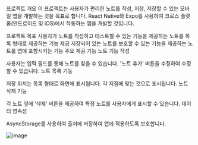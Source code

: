 ### 

프로젝트 개요 이 프로젝트는 사용자가 편리한 노트를 작성, 저장, 저장할 수 있는 모바일 앱을 개발하는 것을 목표로 합니다. React Native와 Expo를 사용하여 크로스 플랫폼(안드로이드 및 iOS)에서 작동하는 앱을 개발할 것입니다.


프로젝트 목표 사용자가 노트를 작성하고 테스트할 수 있는 기능을 제공하는 노트를 목록 형태로 제공하는 기능 제공 저장되어 있는 노트를 보호할 수 있는 기능을 제공하는 노트를 앱에 포함시키는 기능 주요 제공 기능 노트 기능 작성


사용자는 입력 필드를 통해 노트를 찾을 수 있습니다. '노트 추가' 버튼을 수정하여 수정할 수 있습니다. 노트 목록 기능


저장 위치는 목록 형태로 화면에 표시됩니다. 각 지점에 맞는 것으로 표시됩니다. 노트 삭제 기능


각 노트 옆에 '삭제' 버튼을 제공하여 특정 노트를 사용자에게 표시할 수 있습니다. 데이터 영속성


AsyncStorage를 사용하여 출처에 저장하여 앱에 적용하도록 보호합니다.

![image](https://github.com/mimgggg4444/kotlin-coroutine-study/assets/66135779/f47beba8-5d21-4fa5-bda9-d661d8e77c54)
